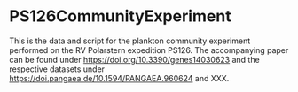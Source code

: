 # PS126CommunityExperiment
This is the data and script for the plankton community experiment performed on the RV Polarstern expedition PS126. The accompanying paper can be found under https://doi.org/10.3390/genes14030623 and the respective datasets under https://doi.pangaea.de/10.1594/PANGAEA.960624 and XXX.
